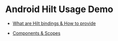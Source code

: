 # Android Hilt Usage Demo

- [What are Hilt bindings & How to provide](hilt-bindings/README.md)

- [Components & Scopes](hit-containers/README.md)

